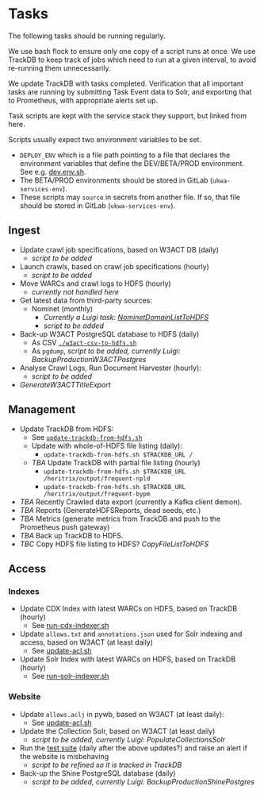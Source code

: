 Tasks
=====

The following tasks should be running regularly. 

We use bash flock to ensure only one copy of a script runs at once. We use TrackDB to keep track of jobs which need to run at a given interval, to avoid re-running them unnecessarily.

We update TrackDB with tasks completed. Verification that all important tasks are running by submitting Task Event data to Solr, and exporting that to Prometheus, with appropriate alerts set up.

Task scripts are kept with the service stack they support, but linked from here.

Scripts usually expect two environment variables to be set.

- `DEPLOY_ENV` which is a file path pointing to a file that declares the environment variables that define the DEV/BETA/PROD environment. See e.g. [dev.env.sh](./dev.env.sh).
- The BETA/PROD environments should be stored in GitLab (`ukwa-services-env`).
- These scripts may `source` in secrets from another file. If so, that file should be stored in GitLab (`ukwa-services-env`).

## Ingest

- Update crawl job specifications, based on W3ACT DB (daily)
    - _script to be added_
- Launch crawls, based on crawl job specifications (hourly)
    - _script to be added_
- Move WARCs and crawl logs to HDFS (hourly)
    - _currently not handled here_
- Get latest data from third-party sources: 
    - Nominet (monthly)
        - _Currently a Luigi task: [NominetDomainListToHDFS]()_
        - _script to be added_
- Back-up W3ACT PostgreSQL database to HDFS (daily)
    - As CSV [`./w3act-csv-to-hdfs.sh`](./ingest/w3act/scripts/w3act-csv-to-hdfs.sh)
    - As `pgdump`, _script to be added, currently Luigi: BackupProductionW3ACTPostgres_
- Analyse Crawl Logs, Run Document Harvester (hourly):
    - _script to be added_
- _GenerateW3ACTTitleExport_

## Management

- Update TrackDB from HDFS:
  - See [`update-trackdb-from-hdfs.sh`](./manage/trackdb/scripts/update-trackdb-from-hdfs.sh) 
  - Update with whole-of-HDFS file listing (daily):
    - `update-trackdb-from-hdfs.sh $TRACKDB_URL /`
  - _TBA_ Update TrackDB with partial file listing (hourly)
    - `update-trackdb-from-hdfs.sh $TRACKDB_URL /heritrix/output/frequent-npld`
    - `update-trackdb-from-hdfs.sh $TRACKDB_URL /heritrix/output/frequent-bypm`
- _TBA_ Recently Crawled data export (currently a Kafka client demon).
- _TBA_ Reports (GenerateHDFSReports, dead seeds, etc.)
- _TBA_ Metrics (generate metrics from TrackDB and push to the Prometheus push gateway)
- _TBA_ Back up TrackDB to HDFS.
- _TBC_ Copy HDFS file listing to HDFS? _CopyFileListToHDFS_

## Access

### Indexes

- Update CDX Index with latest WARCs on HDFS, based on TrackDB (hourly)
  - See [run-cdx-indexer.sh](./access/website/scripts/run-cdx-indexer.sh)
- Update `allows.txt` and `annotations.json` used for Solr indexing and access, based on W3ACT (at least daily)
  - See [update-acl.sh](./access/websites/scripts/w3act/update-acl.sh)
- Update Solr Index with latest WARCs on HDFS, based on TrackDB (hourly)
  - See [run-solr-indexer.sh](./access/website/scripts/run-solr-indexer.sh)

### Website

- Update `allows.aclj` in pywb, based on W3ACT (at least daily):
  - See [update-acl.sh](./access/websites/scripts/w3act/update-acl.sh)
- Update the Collection Solr, based on W3ACT (at least daily)
  - _script to be added, currently Luigi: PopulateCollectionsSolr_
- Run the [test suite](#testing) (daily after the above updates?) and raise an alert if the website is misbehaving
  - _script to be refined so it is tracked in TrackDB_
- Back-up the Shine PostgreSQL database (daily)
  - _script to be added, currently Luigi: BackupProductionShinePostgres_

